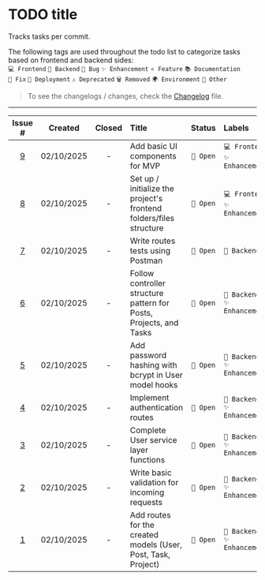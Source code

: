 # TODO title

Tracks tasks per commit.

The following tags are used throughout the todo list to categorize tasks based on frontend and backend sides:<br>
`💻 Frontend` `🔧 Backend` `🐛 Bug` `✨ Enhancement` `⭐ Feature` `📚 Documentation`<br>
`🔨 Fix` `🚀 Deployment` `⚠️ Deprecated` `🗑️ Removed` `🌍 Environment` `📌 Other`

> To see the changelogs / changes, check the [Changelog](./Changelog.md) file.

---
| Issue # | Created | Closed | Title | Status | Labels |
|:------:|:------:|:-----:|:-----|:----:|:-----|
| [9](https://github.com/Gallucky/ClarityBox/issues/9) | 02/10/2025 | - | Add basic UI components for MVP | `💬 Open` | `💻 Frontend`<br>`✨ Enhancement` |
| [8](https://github.com/Gallucky/ClarityBox/issues/8) | 02/10/2025 | - | Set up / initialize the project's frontend folders/files structure | `💬 Open` | `💻 Frontend`<br>`✨ Enhancement` |
| [7](https://github.com/Gallucky/ClarityBox/issues/7) | 02/10/2025 | - | Write routes tests using Postman | `💬 Open` | `🔧 Backend` |
| [6](https://github.com/Gallucky/ClarityBox/issues/6) | 02/10/2025 | - | Follow controller structure pattern for Posts, Projects, and Tasks | `💬 Open` | `🔧 Backend`<br>`✨ Enhancement` |
| [5](https://github.com/Gallucky/ClarityBox/issues/5) | 02/10/2025 | - | Add password hashing with bcrypt in User model hooks | `💬 Open` | `🔧 Backend`<br>`✨ Enhancement` |
| [4](https://github.com/Gallucky/ClarityBox/issues/4) | 02/10/2025 | - | Implement authentication routes | `💬 Open` | `🔧 Backend`<br>`✨ Enhancement` |
| [3](https://github.com/Gallucky/ClarityBox/issues/3) | 02/10/2025 | - | Complete User service layer functions | `💬 Open` | `🔧 Backend`<br>`✨ Enhancement` |
| [2](https://github.com/Gallucky/ClarityBox/issues/2) | 02/10/2025 | - | Write basic validation for incoming requests | `💬 Open` | `🔧 Backend`<br>`✨ Enhancement` |
| [1](https://github.com/Gallucky/ClarityBox/issues/1) | 02/10/2025 | - | Add routes for the created models (User, Post, Task, Project) | `💬 Open` | `🔧 Backend`<br>`✨ Enhancement` |
